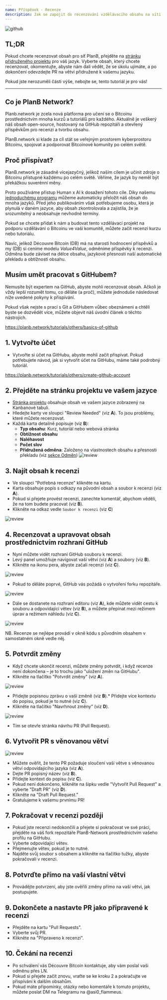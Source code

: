 ```yaml
---
name: Příspěvek - Recenze
description: Jak se zapojit do recenzování vzdělávacího obsahu na síti PlanB Network?
---
```

![github](assets/cover.webp)

## TL;DR
Pokud chcete recenzovat obsah pro síť PlanB, přejděte na [stránku přidruženého projektu](https://github.com/PlanB-Network/bitcoin-educational-content/projects?query=is%3Aopen) pro váš jazyk. Vyberte obsah, který chcete recenzovat, okomentujte, abyste nám dali vědět, že se úkolu ujímáte, a po dokončení odevzdejte PR na větvi přidružené k vašemu jazyku.

Pokud jste nerozuměli části výše, nebojte se, tento tutoriál je pro vás!

---

## Co je PlanB Network?

Planb.network je zcela nová platforma pro učení se o Bitcoinu prostřednictvím mnoha kurzů a tutoriálů pro každého. Aktuálně je veškerý náš obsah open-source, hostovaný na GitHub repozitáři a otevřený příspěvkům pro recenzi a tvorbu obsahu.

PlanB.network si klade za cíl stát se veřejným prostorem kyberprostoru Bitcoinu, spojovat a podporovat Bitcoinové komunity po celém světě.

## Proč přispívat?

PlanB.network je zásadně vícejazyčný, jelikož naším cílem je učinit zdroje o Bitcoinu přístupné každému po celém světě. Věříme, že jazyk by neměl být překážkou suverénní měny.

Proto používáme přístup Human x AI k dosažení tohoto cíle. Díky našemu [jednoduchému programu](https://github.com/Asi0Flammeus/LLM-Translator) můžeme automaticky přeložit náš obsah do mnoha jazyků. Před jeho publikováním však potřebujeme osobu, která je plynulá v daném jazyce, aby obsah zkontrolovala a zajistila, že je srozumitelný a neobsahuje nevhodné termíny.

Pokud se chcete přidat k nám a budovat tento vzdělávací projekt na podporu vzdělávání o Bitcoinu ve vaší komunitě, můžete začít recenzí kurzu nebo tutoriálu.

Navíc, jelikož Découvre Bitcoin (DB) má na starosti hodnocení příspěvků a my (DB) si ceníme modelu *Value4Value*, odměníme příspěvky k recenzi. Odměna bude záviset na délce obsahu, jazykové přesnosti naší automatické překladu a obtížnosti obsahu.

## Musím umět pracovat s GitHubem?

Nemusíte být expertem na GitHub, abyste mohli recenzovat obsah.
Ačkoli je vždy lepší rozumět tomu, co děláte (a proč), můžete jednoduše následovat níže uvedené pokyny k přispívání.

Pokud však nejste s prací s Git a GitHubem vůbec obeznámeni a chtěli byste se dozvědět více, můžete objevit náš úvodní článek o těchto nástrojích.

https://planb.network/tutorials/others/basics-of-github



## 1. Vytvořte účet
* Vytvořte si účet na GitHubu, abyste mohli začít přispívat. Pokud potřebujete návod, jak si vytvořit účet na GitHubu, máme také podrobný tutoriál.

https://planb.network/tutorials/others/create-github-account


## **2. Přejděte na stránku projektu ve vašem jazyce**
* [Stránka projektu](https://github.com/PlanB-Network/bitcoin-educational-content/projects?query=is%3Aopen) obsahuje obsah ve vašem jazyce zobrazený na Kanbanové tabuli.
* Hledejte karty ve sloupci "Review Needed" (viz **A**). To jsou problémy, které můžete recenzovat.
* Každá karta detailně popisuje (viz **B**):
	- **Typ obsahu**: Kurz, tutoriál nebo webová stránka
	- **Obtížnost obsahu**
	- **Naléhavost**
	- **Počet slov**
	- **Přidružená odměna**: Založeno na vlastnostech obsahu a přesnosti překladu (viz [sekce Odměn](https://github.com/PlanB-Network/bitcoin-educational-content?tab=readme-ov-file#sat-reward))
![review](assets/1.webp)
## **3. Najít obsah k recenzi**
* Ve sloupci "Potřebná recenze" klikněte na kartu.
* Karta obsahuje popis s odkazy na původní obsah a soubor k recenzi (viz **A**).
* Pokud si přejete provést recenzi, zanechte komentář, abychom věděli, že na tom budete pracovat (viz **B**).
* Klikněte na odkaz vedle `Soubor k recenzi` (viz **C**)

![review](assets/2.webp)

## **4. Recenzovat a upravovat obsah prostřednictvím rozhraní GitHub**
* Nyní můžete vidět rozhraní GitHub souboru k recenzi.
* Levý panel umožňuje navigovat vaší větví (viz **A**) a soubory (viz **B**).
* Klikněte na ikonu pera, abyste začali recenzi (viz **C**).

![review](assets/3.webp)

* Pokud to děláte poprvé, GitHub vás požádá o vytvoření forku repozitáře.

![review](assets/4.webp)

* Dále se dostanete na rozhraní editoru (viz **A**), kde můžete vidět cestu k souboru a odpovídající větev (viz **B**), a můžete přepínat mezi režimem úprav a režimem náhledu (viz **C**).

![review](assets/5.webp)

NB. Recenze se nejlépe provádí v okně kódu s původním obsahem v samostatném okně vedle něj.

## **5. Potvrdit změny**

* Když chcete ukončit recenzi, můžete změny potvrdit, i když recenze není dokončena – je to trochu jako "uložení změn na GitHubu".
* Klikněte na tlačítko "Potvrdit změny" (viz **A**).

![review](assets/6.webp)
* Přidejte popisnou zprávu o vaší změně (viz **B**).* Přidejte více kontextu do popisu, pokud je to nutné (viz **C**).
* Klikněte na tlačítko "Navrhnout změny" (viz **D**).

![review](assets/7.webp)

* Tím se otevře stránka návrhu PR (Pull Request).

## **6. Vytvořit PR s věnovanou větví**
![review](assets/8.webp)

* Můžete ověřit, že tento PR požaduje sloučení vaší větve s věnovanou větví odpovídajícího jazyka (viz **A**).
* Dejte PR popisný název (viz **B**).
* Přidejte kontext do popisu (viz **C**).
* Pokud není dokončeno, klikněte na šipku vedle "Vytvořit Pull Request" a vyberte "Draft PR" (viz **D**).
* Klikněte na "Draft Pull Request."
* Gratulujeme k vašemu prvnímu PR!

## **7. Pokračovat v recenzi později**
* Pokud jste recenzi nedokončili a přejete si pokračovat ve své práci, přejděte na váš fork repozitáře PlanB-Network prostřednictvím vašeho profilu na GitHubu.
* Vyberte odpovídající větev.
* Přejmenujte větev, pokud je to nutné.
* Najděte svůj soubor s obsahem a klikněte na tlačítko tužky, abyste pokračovali v recenzi.

## **8. Potvrďte přímo na vaší vlastní větvi**
* Provádějte potvrzení, aby jste ověřili změny přímo na vaší větvi, jak postupujete.

## **9. Dokončete a nastavte PR jako připravené k recenzi**
* Přejděte na kartu "Pull Requests".
* Vyberte svůj PR.
* Klikněte na "Připraveno k recenzi".

## 10. Čekání na recenzi
* Po schválení vás Découvre Bitcoin kontaktuje, aby vám poslal vaši odměnu přes LN.
* Pokud si přejete začít znovu, vraťte se ke kroku 2 a pokračujte ve přispívání k dalším obsahům.
* Pokud máte připomínky, otázky nebo komentáře k tomuto projektu, můžete poslat DM na Telegramu na @asi0_flammeus.